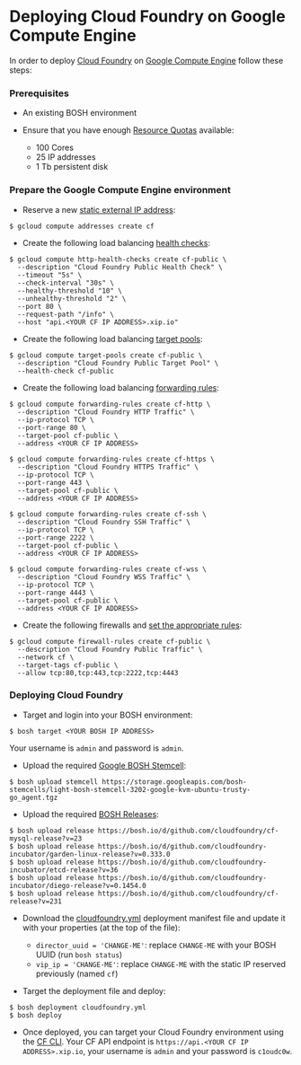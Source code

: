 # Deploying Cloud Foundry on Google Compute Engine

In order to deploy [Cloud Foundry](https://www.cloudfoundry.org/) on [Google Compute Engine](https://cloud.google.com/) follow these steps:

### Prerequisites

* An existing BOSH environment

* Ensure that you have enough [Resource Quotas](https://cloud.google.com/compute/docs/resource-quotas) available:
    - 100 Cores
    - 25 IP addresses
    - 1 Tb persistent disk

### Prepare the Google Compute Engine environment

* Reserve a new [static external IP address](https://cloud.google.com/compute/docs/instances-and-network#reserve_new_static):

```
$ gcloud compute addresses create cf
```

* Create the following load balancing [health checks](https://cloud.google.com/compute/docs/load-balancing/health-checks):

```
$ gcloud compute http-health-checks create cf-public \
  --description "Cloud Foundry Public Health Check" \
  --timeout "5s" \
  --check-interval "30s" \
  --healthy-threshold "10" \
  --unhealthy-threshold "2" \
  --port 80 \
  --request-path "/info" \
  --host "api.<YOUR CF IP ADDRESS>.xip.io"
```

* Create the following load balancing [target pools](https://cloud.google.com/compute/docs/load-balancing/network/target-pools):

```
$ gcloud compute target-pools create cf-public \
  --description "Cloud Foundry Public Target Pool" \
  --health-check cf-public
```

* Create the following load balancing [forwarding rules](https://cloud.google.com/compute/docs/load-balancing/network/forwarding-rules):

```
$ gcloud compute forwarding-rules create cf-http \
  --description "Cloud Foundry HTTP Traffic" \
  --ip-protocol TCP \
  --port-range 80 \
  --target-pool cf-public \
  --address <YOUR CF IP ADDRESS>
```

```
$ gcloud compute forwarding-rules create cf-https \
  --description "Cloud Foundry HTTPS Traffic" \
  --ip-protocol TCP \
  --port-range 443 \
  --target-pool cf-public \
  --address <YOUR CF IP ADDRESS>
```

```
$ gcloud compute forwarding-rules create cf-ssh \
  --description "Cloud Foundry SSH Traffic" \
  --ip-protocol TCP \
  --port-range 2222 \
  --target-pool cf-public \
  --address <YOUR CF IP ADDRESS>
```

```
$ gcloud compute forwarding-rules create cf-wss \
  --description "Cloud Foundry WSS Traffic" \
  --ip-protocol TCP \
  --port-range 4443 \
  --target-pool cf-public \
  --address <YOUR CF IP ADDRESS>
```

* Create the following firewalls and [set the appropriate rules](https://cloud.google.com/compute/docs/networking#addingafirewall):

```
$ gcloud compute firewall-rules create cf-public \
  --description "Cloud Foundry Public Traffic" \
  --network cf \
  --target-tags cf-public \
  --allow tcp:80,tcp:443,tcp:2222,tcp:4443
```

### Deploying Cloud Foundry

* Target and login into your BOSH environment:

```
$ bosh target <YOUR BOSH IP ADDRESS>
```

Your username is `admin` and password is `admin`.

* Upload the required [Google BOSH Stemcell](http://bosh.io/docs/stemcell.html):

```
$ bosh upload stemcell https://storage.googleapis.com/bosh-stemcells/light-bosh-stemcell-3202-google-kvm-ubuntu-trusty-go_agent.tgz
```

* Upload the required [BOSH Releases](http://bosh.io/docs/release.html):

```
$ bosh upload release https://bosh.io/d/github.com/cloudfoundry/cf-mysql-release?v=23
$ bosh upload release https://bosh.io/d/github.com/cloudfoundry-incubator/garden-linux-release?v=0.333.0
$ bosh upload release https://bosh.io/d/github.com/cloudfoundry-incubator/etcd-release?v=36
$ bosh upload release https://bosh.io/d/github.com/cloudfoundry-incubator/diego-release?v=0.1454.0
$ bosh upload release https://bosh.io/d/github.com/cloudfoundry/cf-release?v=231
```

* Download the [cloudfoundry.yml](https://raw.githubusercontent.com/frodenas/bosh-google-cpi-boshrelease/master/docs/cloudfoundry.yml) deployment manifest file and update it with your properties (at the top of the file):
    - `director_uuid = 'CHANGE-ME'`: replace `CHANGE-ME` with your BOSH UUID (run `bosh status`)
    - `vip_ip = 'CHANGE-ME'`: replace `CHANGE-ME` with the static IP reserved previously (named `cf`)

* Target the deployment file and deploy:

```
$ bosh deployment cloudfoundry.yml
$ bosh deploy
```

* Once deployed, you can target your Cloud Foundry environment using the [CF CLI](http://docs.cloudfoundry.org/cf-cli/). Your CF API endpoint is `https://api.<YOUR CF IP ADDRESS>.xip.io`, your username is `admin` and your password is `c1oudc0w`.

